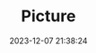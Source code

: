 ---
weight: 1
images:
- /images/edited/99.jpeg
title: Picture
date: 2023-12-07 21:38:24
tags:
- luminar
- work
---